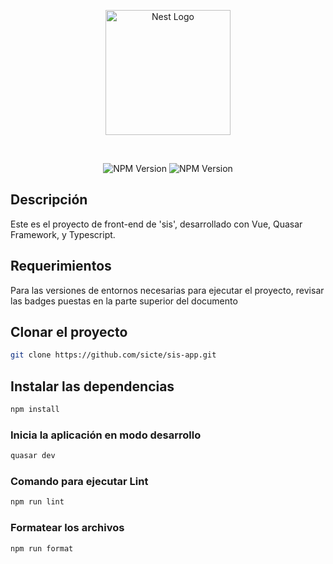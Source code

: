 <p align="center">
  <a href="https://quasar.dev/" target="blank"><img src="https://cdn.quasar.dev/logo-v2/svg/logo-dark.svg" width="200" alt="Nest Logo" /></a>
</p>
<br/>
<p align="center">
  <img src="https://img.shields.io/static/v1?label=Node&message=18.0.0&color=brightgreen" alt="NPM Version" />
  <img src="https://img.shields.io/static/v1?label=Quasar CLI&message=2.2.0&color=blue" alt="NPM Version" />
</p>

[circleci-image]: https://img.shields.io/circleci/build/github/nestjs/nest/master?token=abc123def456
[circleci-url]: https://circleci.com/gh/nestjs/nest

## Descripción

Este es el proyecto de front-end de 'sis', desarrollado con Vue, Quasar Framework, y Typescript.

## Requerimientos

Para las versiones de entornos necesarias para ejecutar el proyecto, revisar las badges puestas en la parte superior del documento

## Clonar el proyecto

```bash
git clone https://github.com/sicte/sis-app.git
```

## Instalar las dependencias

```bash
npm install
```

### Inicia la aplicación en modo desarrollo

```bash
quasar dev
```

### Comando para ejecutar Lint

```bash
npm run lint
```

### Formatear los archivos

```bash
npm run format
```
